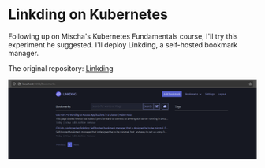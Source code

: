 # Linkding on Kubernetes

Following up on Mischa's Kubernetes Fundamentals course, I'll try this experiment he suggested. I'll deploy Linkding, a self-hosted bookmark manager.

The original repository: [Linkding](https://github.com/sissbruecker/linkding)

![app running on localhost port 9090](Assets/localhost01.png)
